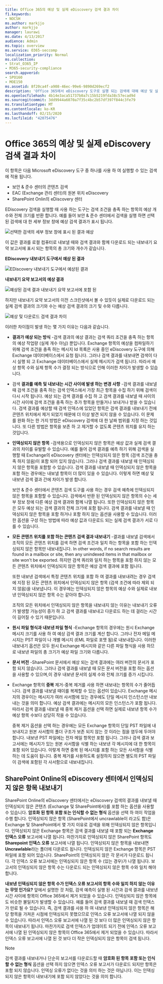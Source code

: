 ```yaml
---
title: Office 365의 예상 및 실제 eDiscovery 검색 결과 차이
f1.keywords:
- NOCSH
ms.author: markjjo
author: markjjo
manager: laurawi
ms.date: 4/13/2017
audience: Admin
ms.topic: overview
ms.service: O365-seccomp
localization_priority: Normal
ms.collection:
- Strat_O365_IP
- M365-security-compliance
search.appverid:
- SPO160
- MOE150
ms.assetid: 8f20ca4f-a908-46ec-99e6-9890d269ecf2
description: 'Office 365에서 eDiscovery 도구로 실행 되는 검색에 대해 예상 및 실제 검색 결과가 달라질 수 있는 이유를 이해 합니다. '
ms.openlocfilehash: 4b14e3aca51737b0a7c15b5219fda38c57ecad9d
ms.sourcegitcommit: 3dd9944a6070a7f35c4bc2b57df397f844c3fe79
ms.translationtype: MT
ms.contentlocale: ko-KR
ms.lasthandoff: 02/15/2020
ms.locfileid: "42075476"
---
```

# <a name="differences-between-estimated-and-actual-ediscovery-search-results-in-office-365"></a>Office 365의 예상 및 실제 eDiscovery 검색 결과 차이

이 항목은 다음 Microsoft eDiscovery 도구 중 하나를 사용 하 여 실행할 수 있는 검색에 적용 됩니다. 

- 보안 & 준수 센터의 콘텐츠 검색  <br/>  
- EAC (Exchange 관리 센터)의 원본 위치 eDiscovery  <br/>  
- SharePoint Onlin의 eDiscovery 센터  <br/> 
   
EDiscovery 검색을 실행할 때 사용 하는 도구는 검색 조건을 충족 하는 항목의 예상 개수와 전체 크기를 반환 합니다. 예를 들어 보안 & 준수 센터에서 검색을 실행 하면 선택 된 검색에 대 한 세부 정보 창에 예상 검색 결과가 표시 됩니다.
  
![선택한 검색의 세부 정보 창에 표시 된 결과 예상](../media/74e4ce83-40be-41a9-b60f-5ad447e79fe4.png)
  
이 값은 결과를 로컬 컴퓨터로 내보낼 때와 검색 결과와 함께 다운로드 되는 내보내기 요약 보고서에 표시 되는 항목의 총 크기와 개수가 같습니다.
  
**EDiscovery 내보내기 도구에서 예상 된 결과**

![EDiscovery 내보내기 도구에서 예상된 결과](../media/d34312a5-0ee6-49aa-9460-7ea0015a6e66.png)
  
**내보내기 요약 보고서의 예상 결과**

![예상된 검색 결과 내보내기 요약 보고서에 포함 된](../media/44b579da-86c2-4f33-81b5-84d604003eda.png)
  
하지만 내보내기 요약 보고서의 이전 스크린샷에서 볼 수 있듯이 실제로 다운로드 되는 실제 검색 결과의 크기와 수는 예상 검색 결과의 크기 및 수와 다릅니다. 
  
![예상 및 다운로드 검색 결과 차이](../media/84aef318-230f-430d-9d9e-02f21342d364.png)
  
이러한 차이점이 발생 하는 몇 가지 이유는 다음과 같습니다.
  
- **결과가 예상 되는 방식** -검색 결과의 예상 결과는 검색 쿼리 조건을 충족 하는 항목의 예상 작업량 (실제 개수 아님) 뿐입니다. Exchange 항목의 예상을 컴파일하기 위해 검색 조건을 충족 하는 메시지 Id 목록은 사용 중인 eDiscovery 도구에 의해 Exchange 데이터베이스에서 요청 됩니다. 그러나 검색 결과를 내보내면 검색이 다시 실행 되 고 Exchange 데이터베이스에서 실제 메시지가 검색 됩니다. 따라서 예상 항목 수와 실제 항목 수가 결정 되는 방식으로 인해 이러한 차이가 발생할 수 있습니다. 
    
- 검색 **결과를 예측 및 내보내는 시간 사이에 발생 하는 변경 사항** -검색 결과를 내보낼 때 검색 조건을 충족 하는 검색 인덱스에서 가장 최근 항목을 수집 하기 위해 검색이 다시 시작 됩니다. 예상 되는 검색 결과를 수집 하 고 검색 결과를 내보낼 때 사이의 시간 사이에 검색 조건을 충족 하는 추가 항목을 만들거나 보내거나 받을 수 있습니다. 검색 결과를 예상할 때 검색 인덱스에 있었던 항목은 검색 결과를 내보내기 전에 콘텐츠 위치에서 제거 되었기 때문에 더 이상 발견 되지 않을 수 있습니다. 이 문제를 완화 하는 한 가지 방법은 eDiscovery 검색에 대 한 날짜 범위를 지정 하는 것입니다. 또 다른 방법은 항목을 보존 하 고 제거할 수 없도록 콘텐츠 위치를 유지 하는 것입니다. 
    
- **인덱싱되지 않은 항목** -검색용으로 인덱싱되지 않은 항목은 예상 값과 실제 검색 결과의 차이를 유발할 수 있습니다. 예를 들어 검색 결과를 예측 하기 위해 검색을 실행할 때 Exchange의 eDiscovery 센터에는 인덱싱되지 않은 항목 (검색 조건을 충족 하지 않음)이 포함 되어 있지 않습니다. 그러나 검색 결과를 내보낼 때 인덱싱되지 않은 항목을 포함할 수 있습니다. 검색 결과를 내보낼 때 인덱싱되지 않은 항목을 포함 하는 경우에는 내보낼 항목이 더 많이 있을 수 있습니다. 이렇게 하면 예상 및 내보낸 검색 결과 간에 차이가 발생 합니다. 
    
    보안 & 준수 센터에서 콘텐츠 검색 도구를 사용 하는 경우 검색 예측에 인덱싱되지 않은 항목을 포함할 수 있습니다. 검색에서 반환 된 인덱싱되지 않은 항목의 수는 세부 정보 창에 다른 예상 검색 결과와 함께 나열 됩니다. 또한 인덱싱되지 않은 항목은 모두 예상 되는 검색 결과의 전체 크기에 포함 됩니다. 검색 결과를 내보낼 때 인덱싱되지 않은 항목을 포함 하거나 포함 하지 않는 옵션을 사용할 수 있습니다. 이러한 옵션을 구성 하는 방법에 따라 예상 값과 다운로드 되는 실제 검색 결과가 서로 다를 수 있습니다. 
    
- **모든 콘텐츠 위치를 포함 하는 콘텐츠 검색 결과 내보내기** -결과를 내보낼 검색에서 조직의 모든 콘텐츠 위치를 검색 하면 검색 조건과 일치 하는 항목을 포함 하는 인덱싱되지 않은 항목만 내보내집니다. In other words, if no search results are found in a mailbox or site, then any unindexed items in that mailbox or site won't be exported. 하지만 검색 쿼리와 일치 하는 항목을 포함 하지 않는 모든 콘텐츠 위치에서 인덱싱되지 않은 항목은 예상 검색 결과에 포함 됩니다. 
    
    또한 내보낸 검색에서 특정 콘텐츠 위치를 포함 하 여 결과를 내보내려는 경우 검색에 지정 된 모든 콘텐츠 위치에서 인덱싱되지 않은 항목 (검색 조건에 따라 제외 되지 않음)을 내보냅니다. 이 경우에는 인덱싱되지 않은 항목의 예상 수와 실제로 내보낸 인덱싱되지 않은 항목 수는 같아야 합니다.
    
    조직의 모든 위치에서 인덱싱되지 않은 항목을 내보내지 않는 이유는 내보내기 오류가 발생할 가능성이 증가 하 고 검색 결과를 내보내고 다운로드 하는 데 걸리는 시간이 길어질 수 있기 때문입니다.
    
- **원시 파일 형식과 내보낸 파일 형식** -Exchange 항목의 경우에는 원시 Exchange 메시지 크기를 사용 하 여 예상 검색 결과 크기를 계산 합니다. 그러나 전자 메일 메시지는 PST 파일이 나 개별 메시지 (EML 파일로 포맷 됨)로 내보내집니다. 이러한 내보내기 옵션은 모두 원시 Exchange 메시지와 같은 다른 파일 형식을 사용 하므로 내보낸 파일의 총 크기가 예상 파일 크기와 다릅니다. 
    
- **문서 버전** -SharePoint 문서에서 예상 되는 검색 결과에는 여러 버전의 문서가 포함 되지 않습니다. 그러나 검색 결과를 내보낼 때 모든 문서 버전을 포함 하는 옵션을 사용할 수 있으며,이 경우 내보낸 문서의 실제 수와 전체 크기를 증가 시킵니다. 
    
- Exchange 항목의 **중복** 제거-중복 제거를 사용 하면 내보내는 항목의 수가 줄어듭니다. 검색 결과를 내보낼 때이를 복제할 수 있는 옵션이 있습니다. Exchange 메시지의 경우이는 메시지가 여러 사서함에 있는 경우에도 단일 메시지 인스턴스만 내보내는 것을 의미 합니다. 예상 검색 결과에는 메시지의 모든 인스턴스가 포함 됩니다. 따라서 검색 결과를 내보낼 때 중복 제거 옵션을 선택 하면 실제로 내보낸 항목 수가 예상 항목 수보다 상당히 작을 수 있습니다. 
    
    중복 제거 옵션을 선택 하는 경우에는 모든 Exchange 항목이 단일 PST 파일에 내보내지고 원본 사서함의 폴더 구조가 보존 되지 않는 것 이라는 점을 염두에 두어야 합니다. 내보낸 PST 파일에는 전자 메일 항목만 포함 됩니다. 그러나 검색 결과 보고서에는 메시지가 있는 원본 사서함을 식별 하는 내보낸 각 메시지에 대 한 항목이 포함 되어 있습니다. 이렇게 하면 중복 된 메시지를 포함 하는 모든 사서함을 식별 하는 데 도움이 됩니다. 중복 제거를 사용하도록 설정하지 않으면 별도의 PST 파일이 검색에 포함된 각 사서함으로 내보내집니다. 
    
## <a name="exporting-unindexed-items-from-the-ediscovery-center-in-sharepoint-online"></a>SharePoint Online의 eDiscovery 센터에서 인덱싱되지 않은 항목 내보내기

SharePoint Online의 eDiscovery 센터에서는 eDiscovery 검색의 결과를 내보낼 때 인덱싱되지 않은 콘텐츠 (Exchange 및 SharePoint에서)를 포함 하는 옵션을 사용할 수 있습니다. **암호화 된 항목 포함 또는 인식할 수 없는 형식** 옵션을 선택 하 여이 작업을 수행 합니다. 인덱싱되지 않은 항목 (SharePoint에서 uncrawlable이 라고도 함)은 Exchange 및 SharePoint에서 몇 가지 이유로 검색을 위해 인덱싱되지 않은 항목입니다. 인덱싱되지 않은 Exchange 항목은 검색 결과를 내보낼 때 포함 되는 **Exchange 인덱스 오류** 보고서에 나열 됩니다. 마찬가지로 인덱싱되지 않은 SharePoint 항목도 **Sharepoint 인덱스 오류** 보고서에 나열 됩니다. 인덱싱되지 않은 항목을 내보내면 **Uncrawlable**라는 폴더에 다운로드 됩니다. 인덱싱되지 않은 Exchange 항목은 PST 파일에 포함 되어 있습니다. SharePoint의 인덱싱되지 않은 각 문서가 다운로드 됩니다. 각 인덱스 오류 보고서에는 인덱싱되지 않은 항목 수 (있는 경우)가 나열 됩니다. 보고서의 인덱싱되지 않은 항목 수는 다운로드 되는 인덱싱되지 않은 항목 수와 일치 해야 합니다. 
  
 **내보낸 인덱싱되지 않은 항목 수가 인덱스 오류 보고서의 항목 수와 일치 하지 않는 이유는 무엇 인가요?** 앞에서 설명한 것 처럼, 검색 예측이 실행 된 시간과 검색 결과를 내보낸 시간 사이에 항목이 Office 365에서 제거 되었을 수 있습니다. 인덱싱되지 않은 항목에도 비슷한 불일치가 발생할 수 있습니다. 예를 들어 검색 결과를 내보낼 때 검색 인덱스가 만료 될 수 있습니다. 즉, 검색 결과를 사용 하 여 내보낸 인덱싱되지 않은 항목은 해당 항목을 가져온 시점에 인덱싱되지 못했으므로 인덱스 오류 보고서에 나열 되지 않을 수 있습니다. 따라서 인덱스 오류 보고서에 나열 된 것 보다 더 많은 인덱싱되지 않은 항목이 내보내기 됩니다. 마찬가지로 검색 인덱스가 업데이트 되기 전에 인덱스 오류 보고서에 나열 된 인덱싱되지 않은 항목이 Office 365에서 제거 되었을 수 있습니다. 따라서 인덱스 오류 보고서에 나열 된 것 보다 더 작은 인덱싱되지 않은 항목이 검색 됩니다. 
  
> [!NOTE]
> 검색 결과를 내보내거나 단순히 보고서를 다운로드할 때 **암호화 된 항목 포함 또는 인식할 수 없는 형식** 옵션을 선택 하지 않으면 인덱스 오류 보고서가 다운로드 되지만 항목은 포함 되지 않습니다. 인덱싱 오류가 없다는 것을 의미 하는 것은 아닙니다. 이는 인덱싱되지 않은 항목이 내보내기에 포함 되지 않았다는 것을 의미 합니다. 
  


